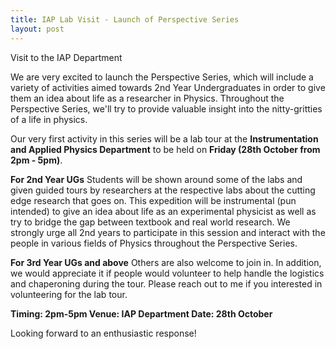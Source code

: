 ```yaml
---
title: IAP Lab Visit - Launch of Perspective Series
layout: post
---
```


Visit to the IAP Department

<!--more-->

We are very excited to launch the Perspective Series, which will include a variety of activities aimed towards 2nd Year Undergraduates in order to give them an idea about life as a researcher in Physics. Throughout the Perspective Series, we'll try to provide valuable insight into the nitty-gritties of a life in physics. 

Our very first activity in this series will be a lab tour at the **Instrumentation and Applied Physics Department** to be held on **Friday (28th October from 2pm - 5pm)**.

**For 2nd Year UGs**
Students will be shown around some of the labs and given guided tours by researchers at the respective labs about the cutting edge research that goes on. This expedition will be instrumental (pun intended) to give an idea about life as an experimental physicist as well as try to bridge the gap between textbook and real world research.
We strongly urge all 2nd years to participate in this session and interact with the people in various fields of Physics throughout the Perspective Series.

**For 3rd Year UGs and above**
Others are also welcome to join in. In addition, we would appreciate it if people would volunteer to help handle the logistics and chaperoning during the tour. Please reach out to me if you interested in volunteering for the lab tour.

**Timing: 2pm-5pm
Venue: IAP Department
Date: 28th October**

Looking forward to an enthusiastic response!

